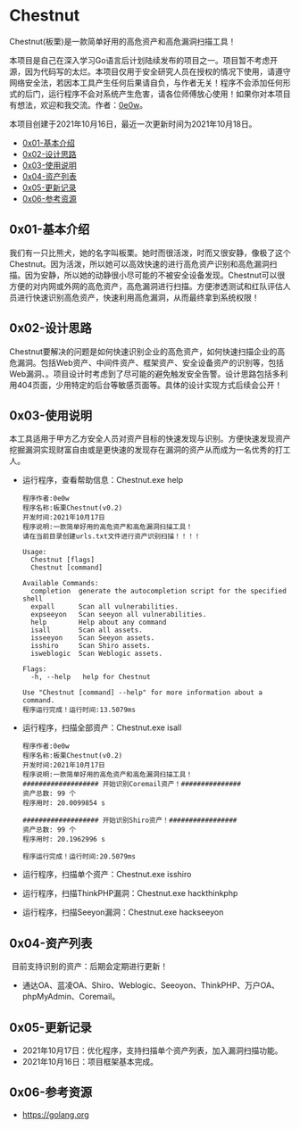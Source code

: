 # Chestnut

Chestnut(板栗)是一款简单好用的高危资产和高危漏洞扫描工具！

本项目是自己在深入学习Go语言后计划陆续发布的项目之一。项目暂不考虑开源，因为代码写的太烂。本项目仅用于安全研究人员在授权的情况下使用，请遵守网络安全法，若因本工具产生任何后果请自负，与作者无关！程序不会添加任何形式的后门，运行程序不会对系统产生危害，请各位师傅放心使用！如果你对本项目有想法，欢迎和我交流。作者：[0e0w](https://github.com/0e0w/Chestnut)。

本项目创建于2021年10月16日，最近一次更新时间为2021年10月18日。

- [0x01-基本介绍](https://github.com/0e0w/Chestnut#0x01-%E5%9F%BA%E6%9C%AC%E4%BB%8B%E7%BB%8D)
- [0x02-设计思路](https://github.com/0e0w/Chestnut#0x02-%E8%AE%BE%E8%AE%A1%E6%80%9D%E8%B7%AF)
- [0x03-使用说明](https://github.com/0e0w/Chestnut#0x03-%E4%BD%BF%E7%94%A8%E8%AF%B4%E6%98%8E)
- [0x04-资产列表](https://github.com/0e0w/Chestnut#0x04-%E8%B5%84%E4%BA%A7%E5%88%97%E8%A1%A8)
- [0x05-更新记录](https://github.com/0e0w/Chestnut#0x05-%E6%9B%B4%E6%96%B0%E8%AE%B0%E5%BD%95)
- [0x06-参考资源](https://github.com/0e0w/Chestnut#0x06-%E5%8F%82%E8%80%83%E8%B5%84%E6%BA%90)

## 0x01-基本介绍

​	我们有一只比熊犬，她的名字叫板栗。她时而很活泼，时而又很安静，像极了这个Chestnut。因为活泼，所以她可以高效快速的进行高危资产识别和高危漏洞扫描。因为安静，所以她的动静很小尽可能的不被安全设备发现。Chestnut可以很方便的对内网或外网的高危资产，高危漏洞进行扫描。方便渗透测试和红队评估人员进行快速识别高危资产，快速利用高危漏洞，从而最终拿到系统权限！

## 0x02-设计思路

​	Chestnut要解决的问题是如何快速识别企业的高危资产，如何快速扫描企业的高危漏洞。包括Web资产、中间件资产、框架资产、安全设备资产的识别等，包括Web漏洞、。项目设计时考虑到了尽可能的避免触发安全告警。设计思路包括多利用404页面，少用特定的后台等敏感页面等。具体的设计实现方式后续会公开！

## 0x03-使用说明

​	本工具适用于甲方乙方安全人员对资产目标的快速发现与识别。方便快速发现资产挖掘漏洞实现财富自由或是更快速的发现存在漏洞的资产从而成为一名优秀的打工人。

- 运行程序，查看帮助信息：Chestnut.exe help

  ```
  程序作者:0e0w 
  程序名称:板栗Chestnut(v0.2) 
  开发时间:2021年10月17日 
  程序说明:一款简单好用的高危资产和高危漏洞扫描工具！ 
  请在当前目录创建urls.txt文件进行资产识别扫描！！！！
  
  Usage:
    Chestnut [flags]
    Chestnut [command]
  
  Available Commands:
    completion  generate the autocompletion script for the specified shell
    expall      Scan all vulnerabilities.
    expseeyon   Scan seeyon all vulnerabilities.
    help        Help about any command
    isall       Scan all assets.
    isseeyon    Scan Seeyon assets.
    isshiro     Scan Shiro assets.
    isweblogic  Scan Weblogic assets.
  
  Flags:
    -h, --help   help for Chestnut
  
  Use "Chestnut [command] --help" for more information about a command.
  程序运行完成！运行时间:13.5079ms
  ```

- 运行程序，扫描全部资产：Chestnut.exe isall

  ```
  程序作者:0e0w 
  程序名称:板栗Chestnut(v0.2) 
  开发时间:2021年10月17日 
  程序说明:一款简单好用的高危资产和高危漏洞扫描工具！ 
  ################### 开始识别Coremail资产！###############
  资产总数: 99 个
  程序用时: 20.0099854 s
  
  ################### 开始识别Shiro资产！#################
  资产总数: 99 个
  程序用时: 20.1962996 s
  
  程序运行完成！运行时间:20.5079ms
  ```

- 运行程序，扫描单个资产：Chestnut.exe isshiro
- 运行程序，扫描ThinkPHP漏洞：Chestnut.exe hackthinkphp
- 运行程序，扫描Seeyon漏洞：Chestnut.exe hackseeyon

## 0x04-资产列表

​	目前支持识别的资产：后期会定期进行更新！

- 通达OA、蓝凌OA、Shiro、Weblogic、Seeoyon、ThinkPHP、万户OA、phpMyAdmin、Coremail。

## 0x05-更新记录

- 2021年10月17日：优化程序，支持扫描单个资产列表，加入漏洞扫描功能。
- 2021年10月16日：项目框架基本完成。

## 0x06-参考资源

- https://golang.org